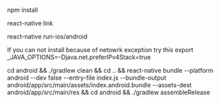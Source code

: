 npm install

react-native link

react-native run-ios/android

If you can not install because of netowrk exception try this
export _JAVA_OPTIONS=-Djava.net.preferIPv4Stack=true

cd android && ./gradlew clean && cd .. && react-native bundle --platform android --dev false --entry-file index.js --bundle-output android/app/src/main/assets/index.android.bundle --assets-dest android/app/src/main/res && cd android && ./gradlew assembleRelease